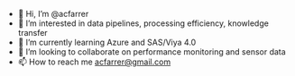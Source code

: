 - 👋 Hi, I’m @acfarrer
- 👀 I’m interested in data pipelines, processing efficiency, knowledge transfer
- 🌱 I’m currently learning Azure and SAS/Viya 4.0
- 💞️ I’m looking to collaborate on performance monitoring and sensor data
- 📫 How to reach me acfarrer@gmail.com

<!---
acfarrer/acfarrer is a ✨ special ✨ repository because its `README.md` (this file) appears on your GitHub profile.
You can click the Preview link to take a look at your changes.
--->
